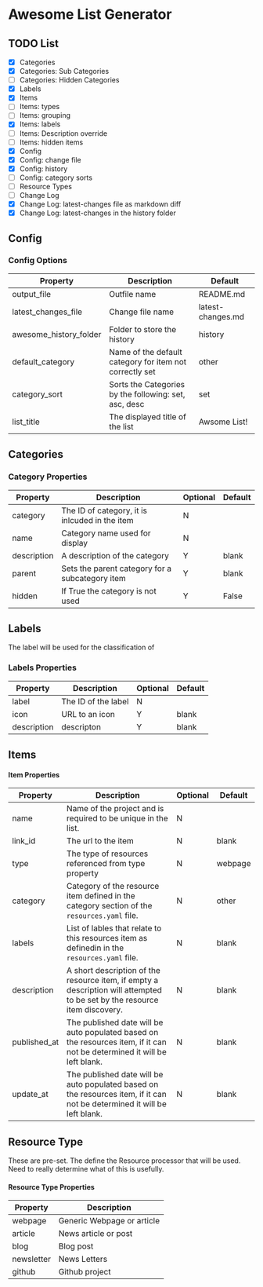 # Awesome List Generator 

## TODO List 

- [X] Categories 
- [X] Categories: Sub Categories
- [ ] Categories: Hidden Categories
- [X] Labels 
- [X] Items
- [ ] Items: types
- [ ] Items: grouping 
- [X] Items: labels 
- [ ] Items: Description override 
- [ ] Items: hidden items
- [X] Config
- [X] Config: change file 
- [X] Config: history 
- [ ] Config: category sorts
- [ ] Resource Types 
- [ ] Change Log
- [X] Change Log: latest-changes file as markdown diff
- [X] Change Log: latest-changes in the history folder 

## Config  
### Config Options 

|Property|Description|Default|
|--------|-----------|-------|
|output_file| Outfile name |README.md|
|latest_changes_file| Change file name  |latest-changes.md|
|awesome_history_folder| Folder to store the history |history|
|default_category| Name of the default category for item not correctly set | other|
|category_sort| Sorts the Categories by the following: set, asc, desc|set|
|list_title| The displayed title of the list |Awsome List!|

## Categories 
### Category Properties 

|Property|Description|Optional| Default|
|--------|-----------|--------|--------|
|category| The ID of category, it is inlcuded in the item| N | |
|name| Category name used for display| N | | 
|description| A description of the category | Y | blank |
|parent| Sets the parent category for a subcategory item | Y | blank |
|hidden| If True the category is not used| Y | False |

## Labels 

The label will be used for the classification of 
### Labels Properties

|Property|Description|Optional| Default|
|--------|-----------|--------|--------|
|label| The ID of the label| N | |
|icon| URL to an icon | Y | blank |
|description| descripton| Y | blank |



## Items 
#### Item Properties 
|Property|Description|Optional| Default|
|--------|-----------|--------|--------|
|name| Name of the project and is required to be unique in the list. | N | |
| link_id | The url to the item | N | blank|
| type | The type of resources referenced from type property | N | webpage |
| category | Category of the resource item defined in the category section of the `resources.yaml` file. | N | other |
| labels | List of lables that relate to this resources item as definedin in the `resources.yaml` file. | N | blank |
| description | A short description of the resource item, if empty a description will attempted to be set by the resource item discovery. | N | blank |
| published_at | The published date will be auto populated based on the resources item, if it can not be determined it will be left blank. | N | blank | 
| update_at | The published date will be auto populated based on the resources item, if it can not be determined it will be left blank. | N | blank |

## Resource Type

These are pre-set. The define the Resource processor that will be used. Need to really determine what of this is usefully. 

#### Resource Type Properties
|Property|Description|
|--------|-----------|
|webpage| Generic Webpage or article|
|article| News article or post |
|blog| Blog post |
|newsletter| News Letters|
|github| Github project |

